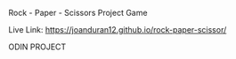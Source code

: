 Rock - Paper - Scissors Project Game

Live Link: https://joanduran12.github.io/rock-paper-scissor/


ODIN PROJECT